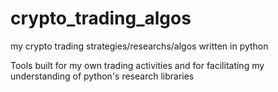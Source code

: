 # crypto_trading_algos
my crypto trading strategies/researchs/algos written in python 


Tools built for my own trading activities and for facilitating my understanding of python's research libraries
